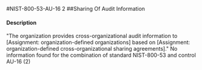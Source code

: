 #NIST-800-53-AU-16 2
##Sharing Of Audit Information
#### Description
"The organization provides cross-organizational audit information to [Assignment: organization-defined organizations] based on [Assignment: organization-defined cross-organizational sharing agreements]."
No information found for the combination of standard NIST-800-53 and control AU-16 (2)

